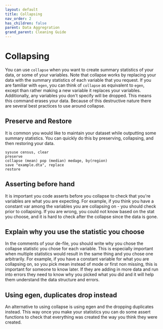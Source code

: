 ```yaml
---
layout: default
title: Collapsing
nav_order: 2
has_children: false
parent: Data Aggregration
grand_parent: Cleaning Guide
---
```


# Collapsing

You can use `collapse` when you want to create summary statistics of your data, or some of your variables. Note that collapse works by replacing your data with the summary statistics of each variable that you request. If you are familiar with `egen`, you can think of `collapse` as equivalent to `egen`, except than rather making a new variable it replaces your variables. Additionally, any variables you don't specify will be dropped. This means this command erases your data. Because of this destructive nature there are several best practices to use around collapse. 

## Preserve and Restore 
It is common you would like to maintain your dataset while outputting some summary statistics. You can quickly do this by preserving, collapsing, and then restoring your data. 

````
sysuse census, clear
preserve
collapse (mean) pop (median) medage, by(region)
save "example.dta", replace
restore 
````

## Asserting before hand
It is important you code asserts before you collapse to check that you're variables are what you are expecting. For example, if you think you have a constant var among the variables you are collapsing on - you should check prior to collapsing. If you are wrong, you could not know based on the stat you choose, and it is hard to check after the collapse since the data is gone. 

## Explain why you use the statistic you choose 
In the comments of your de-file, you should write why you chose the collapse statistic you chose for each variable. This is especially important when multiple statistics would result in the same thing and you chose one arbitrarily. For example, if you have a constant variable for what you are collapsing on, so you pick mean instead of mode or first non missing, this is important for someone to know later. If they are adding in more data and run into errors they need to know why you picked what you did and it will help them understand the data structure and errors.

## Using egen, duplicates drop instead 
An alternative to using collapse is using egen and the dropping duplicates instead.  This way once you make your statistics you can do some assert functions to check that everything was created the way you think they were created.


